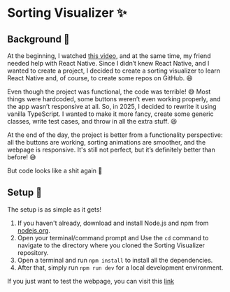 # Sorting Visualizer ✨

## Background 🤯

At the beginning, I watched [this video](https://youtu.be/pFXYym4Wbkc?list=PL3lfepputJuGAaI3S7FvcBIutzHNtZ_pb), and at the same time, my friend needed help with React Native. Since I didn’t knew React Native, and I wanted to create a project, I decided to create a sorting visualizer to learn React Native and, of course, to create some repos on GitHub. 😄

Even though the project was functional, the code was terrible! 😅 Most things were hardcoded, some buttons weren’t even working properly, and the app wasn’t responsive at all. So, in 2025, I decided to rewrite it using vanilla TypeScript. I wanted to make it more fancy, create some generic classes, write test cases, and throw in all the extra stuff. 😆

At the end of the day, the project is better from a functionality perspective: all the buttons are working, sorting animations are smoother, and the webpage is responsive. It's still not perfect, but it’s definitely better than before! 😅

But code looks like a shit again 💩

## Setup 🌱

The setup is as simple as it gets!

1. If you haven't already, download and install Node.js and npm from [nodejs.org](https://nodejs.org/).
2. Open your terminal/command prompt and Use the `cd` command to navigate to the directory where you cloned the Sorting Visualizer repository.
3. Open a terminal and run `npm install` to install all the dependencies.
4. After that, simply run `npm run dev` for a local development environment.

If you just want to test the webpage, you can visit this [link](sorting-visualizer-ten-phi.vercel.app)
